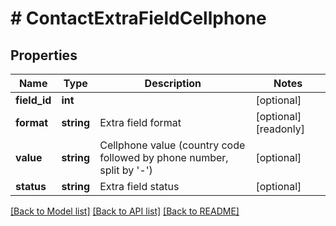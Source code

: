 # # ContactExtraFieldCellphone

## Properties

Name | Type | Description | Notes
------------ | ------------- | ------------- | -------------
**field_id** | **int** |  | [optional]
**format** | **string** | Extra field format | [optional] [readonly]
**value** | **string** | Cellphone  value (country code followed by phone number, split by &#39;-&#39;) | [optional]
**status** | **string** | Extra field status | [optional]

[[Back to Model list]](../../README.md#models) [[Back to API list]](../../README.md#endpoints) [[Back to README]](../../README.md)
